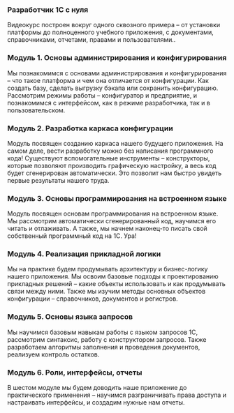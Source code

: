 ### Разработчик 1С с нуля

Видеокурс построен вокруг одного сквозного примера – от установки платформы до полноценного учебного приложения, с документами, справочниками, отчетами, правами и пользователями..

### Модуль 1. Основы администрирования и конфигурирования

Мы познакомимся с основами администрирования и конфигурирования – что такое платформа и чем она отличается от конфигурации. Как создать базу, сделать выгрузку бэкапа или сохранить конфигурацию. Рассмотрим режимы работы – конфигуратор и предприятие, и познакомимся с интерфейсом, как в режиме разработчика, так и в пользовательском.

### Модуль 2. Разработка каркаса конфигурации

Модуль посвящен созданию каркаса нашего будущего приложения. На самом деле, вести разработку можно без написания программного кода! Существуют вспомогательные инструменты – конструкторы, которые позволяют производить графическую настройку, а весь код будет сгенерирован автоматически. Это позволит нам быстро увидеть первые результаты нашего труда.

### Модуль 3. Основы программирования на встроенном языке

Модуль посвящен основам программирования на встроенном языке. Мы рассмотрим автоматически сгенерированный код, научимся его читать и отлаживать. А также, мы начнем наконец-то писать свой собственный программный код на 1С. Ура!

### Модуль 4. Реализация прикладной логики

Мы на практике будем продумывать архитектуру и бизнес-логику нашего приложения. Мы освоим базовые подходы к проектированию прикладных решений – какие объекты использовать и как продумывать связи между ними. Также мы изучим методы основных объектов конфигурации – справочников, документов и регистров.

### Модуль 5. Основы языка запросов

Мы научимся базовым навыкам работы с языком запросов 1С, рассмотрим синтаксис, работу с конструктором запросов. Также разработаем алгоритмы заполнения и проведения документов, реализуем контроль остатков.

### Модуль 6. Роли, интерфейсы, отчеты

В шестом модуле мы будем доводить наше приложение до практического применения – научимся разграничивать права доступа и настраивать интерфейсы, и создадим нужные нам отчеты.

